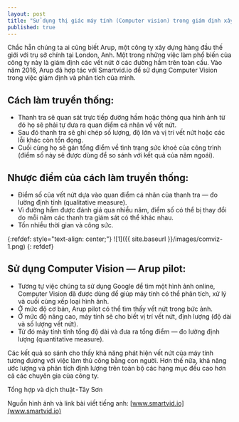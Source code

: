 ```yaml
---
layout: post
title: "Sử dụng thị giác máy tính (Computer vision) trong giám định xây dựng"
published: true
---
```



Chắc hẵn chúng ta ai cũng biết Arup, một công ty xây dựng hàng đầu thế giới với trụ sở chính tại London, Anh. Một trong những việc làm phổ biến của công ty này là giám định các vết nứt ở các đường hầm trên toàn cầu. Vào năm 2016, Arup đã hợp tác với Smartvid.io để sử dụng Computer Vision trong việc giám định và phân tích của mình.


## Cách làm truyền thống:


- Thanh tra sẽ quan sát trực tiếp đường hầm hoặc thông qua hình ảnh từ đó họ sẽ phải tự đưa ra quan điểm cá nhân về vết nứt.
- Sau đó thanh tra sẽ ghi chép số lượng, độ lớn và vị trí vết nứt hoặc các lỗi khác còn tồn đọng.
- Cuối cùng họ sẽ gán tổng điểm về tình trạng sức khoẻ của công trình (điểm số này sẽ được dùng để so sánh với kết quả của năm ngoái).


## Nhược điểm của cách làm truyền thống:


- Điểm số của vết nứt dựa vào quan điểm cá nhân của thanh tra — đo lường định tính (qualitative measure).
- Vì đường hầm được đánh giá qua nhiều năm, điểm số có thể bị thay đổi do mỗi năm các thanh tra giám sát có thể khác nhau.
- Tốn nhiều thời gian và công sức.


{:refdef: style="text-align: center;"}
![1]({{ site.baseurl }}/images/comviz-1.png)
{: refdef}


## Sử dụng Computer Vision — Arup pilot:


- Tương tự việc chúng ta sử dụng Google để tìm một hình ảnh online, Computer Vision đã được dùng để giúp máy tính có thể phân tích, xử lý và cuối cùng xếp loại hình ảnh.
- Ở mức độ cơ bản, Arup pilot có thể tìm thấy vết nứt trong bức ảnh.
- Ở mức độ nâng cao, máy tính sẽ cho biết vị trí vết nứt, định lượng (độ dài và số lượng vết nứt).
- Từ đó máy tính tính tổng độ dài và đưa ra tổng điểm — đo lường định lượng (quantitative measure).


Các kết quả so sánh cho thấy khả năng phát hiện vết nứt của máy tính tương đương với việc làm thủ công bằng con người. Hơn thế nữa, khả năng ước lượng và phân tích định lượng trên toàn bộ các hạng mục đều cao hơn cả các chuyên gia của công ty.


Tổng hợp và dịch thuật - Tây Sơn


Nguồn hình ảnh và link bài viết tiếng anh: [www.smartvid.io](www.smartvid.io)